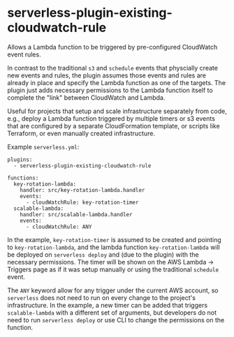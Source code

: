 # serverless-plugin-existing-cloudwatch-rule

Allows a Lambda function to be triggered by pre-configured CloudWatch event rules. 

In contrast to the traditional `s3` and `schedule` events that physcially create new events and rules, the plugin assumes those events and rules are already in place and specify the Lambda function as one of the targets. The plugin just adds necessary permissions to the Lambda function itself to complete the "link" between CloudWatch and Lambda.

Useful for projects that setup and scale infrastructure separately from code, e.g., deploy a Lambda function triggered by multiple timers or s3 events that are configured by a separate CloudFormation template, or scripts like Terraform, or even manually created infrastructure.

Example `serverless.yml`:

```
plugins:
  - serverless-plugin-existing-cloudwatch-rule

functions:
  key-rotation-lambda:
    handler: src/key-rotation-lambda.handler
    events:
      - cloudWatchRule: key-rotation-timer
  scalable-lambda:
    handler: src/scalable-lambda.handler
    events:
      - cloudWatchRule: ANY
```

In the example, `key-rotation-timer` is assumed to be created and pointing to `key-rotation-lambda`, and the lambda function `key-rotation-lambda` will be deployed on `serverless deploy` and (due to the plugin) with the necessary permissions. The timer will be shown on the AWS Lambda -> Triggers page as if it was setup manually or using the traditional `schedule` event. 

The `ANY` keyword allow for any trigger under the current AWS account, so `serverless` does not need to run on every change to the project's infrastructure. In the example, a new timer can be added that triggers `scalable-lambda` with a different set of arguments, but developers do not need to run `serverless deploy` or use CLI to change the permissions on the function.
